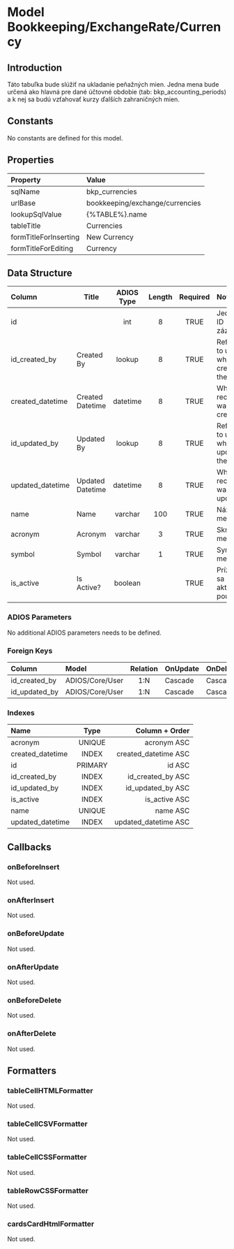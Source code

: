 # Model Bookkeeping/ExchangeRate/Currency

## Introduction

Táto tabuľka bude slúžiť na ukladanie peňažných mien. Jedna mena bude určená ako hlavná pre dané účtovné obdobie (tab: bkp_accounting_periods) a k nej sa budú vzťahovať kurzy ďalších zahraničných mien.

## Constants

No constants are defined for this model.

## Properties

| Property              | Value                           |
| :-------------------- | :------------------------------ |
| sqlName               | bkp_currencies                  |
| urlBase               | bookkeeping/exchange/currencies |
| lookupSqlValue        | {%TABLE%}.name                  |
| tableTitle            | Currencies                      |
| formTitleForInserting | New Currency                    |
| formTitleForEditing   | Currency                        |

## Data Structure

| Column           | Title            | ADIOS Type | Length | Required | Notes                                    |
| :--------------- | ---------------- | :--------: | :----: | :------: | :--------------------------------------- |
| id               |                  |    int     |   8    |   TRUE   | Jedinečné ID záznamu                     |
| id_created_by    | Created By       |   lookup   |   8    |   TRUE   | Reference to user who created the record |
| created_datetime | Created Datetime |  datetime  |   8    |   TRUE   | When the record was created              |
| id_updated_by    | Updated By       |   lookup   |   8    |   TRUE   | Reference to user who updated the record |
| updated_datetime | Updated Datetime |  datetime  |   8    |   TRUE   | When the record was updated              |
| name             | Name             |  varchar   |  100   |   TRUE   | Názov meny                               |
| acronym          | Acronym          |  varchar   |   3    |   TRUE   | Skratka meny                             |
| symbol           | Symbol           |  varchar   |   1    |   TRUE   | Symbol meny                              |
| is_active        | Is Active?       |  boolean   |        |   TRUE   | Príznak, či sa mena aktuálne používa     |

### ADIOS Parameters

No additional ADIOS parameters needs to be defined.

### Foreign Keys

| Column        | Model           | Relation | OnUpdate | OnDelete |
| :------------ | :-------------- | :------: | -------- | -------- |
| id_created_by | ADIOS/Core/User |   1:N    | Cascade  | Cascade  |
| id_updated_by | ADIOS/Core/User |   1:N    | Cascade  | Cascade  |

### Indexes

| Name             |  Type   |       Column + Order |
| :--------------- | :-----: | -------------------: |
| acronym          | UNIQUE  |          acronym ASC |
| created_datetime |  INDEX  | created_datetime ASC |
| id               | PRIMARY |               id ASC |
| id_created_by    |  INDEX  |    id_created_by ASC |
| id_updated_by    |  INDEX  |    id_updated_by ASC |
| is_active        |  INDEX  |        is_active ASC |
| name             | UNIQUE  |             name ASC |
| updated_datetime |  INDEX  | updated_datetime ASC |

## Callbacks

### onBeforeInsert

Not used.

### onAfterInsert

Not used.

### onBeforeUpdate

Not used.

### onAfterUpdate

Not used.

### onBeforeDelete

Not used.

### onAfterDelete

Not used.

## Formatters

### tableCellHTMLFormatter

Not used.

### tableCellCSVFormatter

Not used.

### tableCellCSSFormatter

Not used.

### tableRowCSSFormatter

Not used.

### cardsCardHtmlFormatter

Not used.
